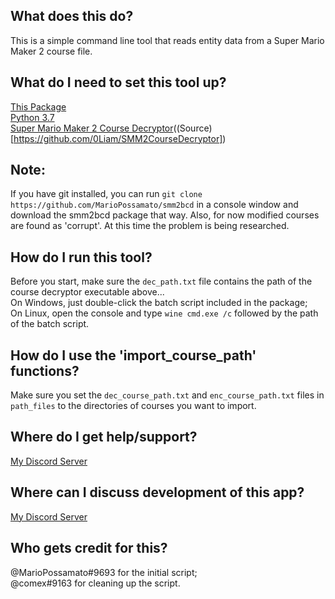 ## What does this do?
This is a simple command line tool that reads entity data from a Super Mario Maker 2 course file.

## What do I need to set this tool up?
[This Package](https://github.com/MarioPossamato/smm2bcd/archive/master.zip)  
[Python 3.7](https://www.python.org/downloads/release/python-370/)  
[Super Mario Maker 2 Course Decryptor](https://cdn.discordapp.com/attachments/638445176070602752/665586143001051156/smm2dec.exe)((Source)[https://github.com/0Liam/SMM2CourseDecryptor])

## Note:
If you have git installed, you can run `git clone https://github.com/MarioPossamato/smm2bcd` in a console window and download the smm2bcd package that way.  Also, for now modified courses are found as 'corrupt'.  At this time the problem is being researched.

## How do I run this tool?
Before you start, make sure the `dec_path.txt` file contains the path of the course decryptor executable above...  
On Windows, just double-click the batch script included in the package;  
On Linux, open the console and type `wine cmd.exe /c` followed by the path of the batch script.

## How do I use the 'import_course_path' functions?
Make sure you set the `dec_course_path.txt` and `enc_course_path.txt` files in `path_files` to the directories of courses you want to import.

## Where do I get help/support?
[My Discord Server](https://discord.gg/8wx8uQF)

## Where can I discuss development of this app?
[My Discord Server](https://discord.gg/8wx8uQF)

## Who gets credit for this?
@MarioPossamato#9693 for the initial script;  
@comex#9163 for cleaning up the script.
